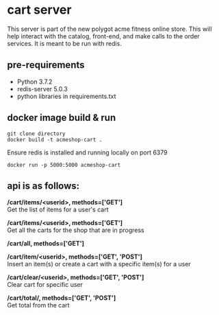 # cart server

This server is part of the new polygot acme fitness online store.
This will help interact with the catalog, front-end, and make calls to the order services.
It is meant to be run with redis.

## pre-requirements

* Python 3.7.2
* redis-server 5.0.3
* python libraries in requirements.txt


## docker image build & run

```
git clone directory
docker build -t acmeshop-cart .
```

Ensure redis is installed and running locally on port 6379

```
docker run -p 5000:5000 acmeshop-cart
```

## api is as follows:

**/cart/items/\<userid\>, methods=['GET']**<br>
   Get the list of items for a user's cart<br>


**/cart/items/\<userid\>, methods=['GET']**<br>
   Get all the carts for the shop that are in progress<br>


**/cart/all, methods=['GET']**<br>


**/cart/item/\<userid\>, methods=['GET', 'POST']**<br>
  Insert an item(s) or create a cart with a specific item(s) for a user<br>


**/cart/clear/\<userid\>, methods=['GET', 'POST']**<br>
  Clear cart for specific user <br>

**/cart/total/<userid>, methods=['GET', 'POST']**<br>
  Get total from the cart
